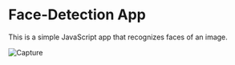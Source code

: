 # Face-Detection App

This is a simple JavaScript app that recognizes faces of an image. 

![Capture](https://user-images.githubusercontent.com/37280709/96358782-bea85900-1128-11eb-8023-ea40463f46f6.PNG)
